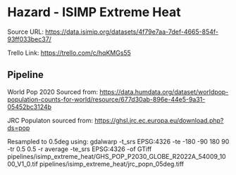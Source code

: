 # Hazard - ISIMP Extreme Heat

Source URL: https://data.isimip.org/datasets/4f79e7aa-7def-4665-854f-93ff033bec37/

Trello Link:  https://trello.com/c/hqKMGs55

## Pipeline

World Pop 2020 Sourced from: https://data.humdata.org/dataset/worldpop-population-counts-for-world/resource/677d30ab-896e-44e5-9a31-05452bc3124b

JRC Populaton sourced from: https://ghsl.jrc.ec.europa.eu/download.php?ds=pop

Resampled to 0.5deg using:  gdalwarp -t_srs EPSG:4326 -te -180 -90 180 90 -tr 0.5 0.5 -r average -te_srs EPSG:4326 -of GTiff pipelines/isimp_extreme_heat/GHS_POP_P2030_GLOBE_R2022A_54009_1000_V1_0.tif pipelines/isimp_extreme_heat/jrc_popn_05deg.tiff